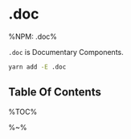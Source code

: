 # .doc

%NPM: .doc%

`.doc` is Documentary Components.

```sh
yarn add -E .doc
```

## Table Of Contents

%TOC%

%~%